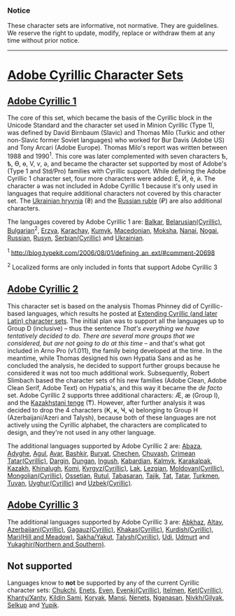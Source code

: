 ### Notice

These character sets are informative, not normative. They are guidelines.
We reserve the right to update, modify, replace or withdraw them at any time without prior notice.

---

# [Adobe Cyrillic Character Sets](http://adobe-type-tools.github.io/adobe-cyrillic-charsets)

## [Adobe Cyrillic 1](http://adobe-type-tools.github.io/adobe-cyrillic-charsets/adobe-cyrillic-1.html)

The core of this set, which became the basis of the Cyrillic block in the Unicode Standard and the character set used in Minion Cyrillic (Type 1), was defined by David Birnbaum (Slavic) and Thomas Milo (Turkic and other non-Slavic former Soviet languages) who worked for Bur Davis (Adobe US) and Tony Arcari (Adobe Europe). Thomas Milo's report was written between 1988 and 1990<sup>1</sup>. This core was later complemented with seven characters Ѣ, ѣ, Ѳ, ѳ, Ѵ, ѵ, ә, and became the character set supported by most of Adobe's (Type 1 and Std/Pro) families with Cyrillic support. While defining the Adobe Cyrillic 1 character set, four more characters were added: Ѐ, Ѝ, ѐ, ѝ. The character ә was not included in Adobe Cyrillic 1 because it's only used in languages that require additional characters not covered by this character set. The [Ukrainian hryvnia](https://en.wikipedia.org/wiki/Ukrainian_hryvnia) (₴) and the [Russian ruble](https://en.wikipedia.org/wiki/Russian_ruble) (₽) are also additional characters.

The languages covered by Adobe Cyrillic 1 are: [Balkar](http://en.wikipedia.org/wiki/Balkar_language), [Belarusian(Cyrillic)](http://en.wikipedia.org/wiki/Belarusian_alphabet), [Bulgarian](http://en.wikipedia.org/wiki/Bulgarian_language)<sup>2</sup>, [Erzya](http://en.wikipedia.org/wiki/Erzya_language), [Karachay](http://en.wikipedia.org/wiki/Karachay_language), [Kumyk](http://en.wikipedia.org/wiki/Kumyk_language), [Macedonian](http://en.wikipedia.org/wiki/Macedonian_language), [Moksha](http://en.wikipedia.org/wiki/Moksha_language), [Nanai](http://en.wikipedia.org/wiki/Nanai_language), [Nogai](http://en.wikipedia.org/wiki/Nogai_language), [Russian](http://en.wikipedia.org/wiki/Russian_language), [Rusyn](http://en.wikipedia.org/wiki/Rusyn_language), [Serbian(Cyrillic)](http://en.wikipedia.org/wiki/Serbian_Cyrillic_alphabet) and [Ukrainian](http://en.wikipedia.org/wiki/Ukrainian_language).

<sup>1</sup> http://blog.typekit.com/2006/08/01/defining_an_ext/#comment-20698

<sup>2</sup> Localized forms are only included in fonts that support Adobe Cyrillic 3

## [Adobe Cyrillic 2](http://adobe-type-tools.github.io/adobe-cyrillic-charsets/adobe-cyrillic-2.html)

This character set is based on the analysis Thomas Phinney did of Cyrillic-based languages, which results he posted at [Extending Cyrillic (and later Latin) character sets](http://blog.typekit.com/2006/08/01/defining_an_ext/). The initial plan was to support all the languages up to Group D (inclusive) – thus the sentence *That's everything we have tentatively decided to do. There are several more groups that we considered, but are not going to do at this time* – and that's what got included in Arno Pro (v1.011), the family being developed at the time. In the meantime, while Thomas designed his own Hypatia Sans and as he concluded the analysis, he decided to support further groups because he considered it was not too much additional work. Subsequently, Robert Slimbach based the character sets of his new families (Adobe Clean, Adobe Clean Serif, Adobe Text) on Hypatia's, and this way it became the *de facto* set. Adobe Cyrillic 2 supports three additional characters: Ӕ, ӕ (Group I), and the [Kazakhstani tenge](https://en.wikipedia.org/wiki/Kazakhstani_tenge) (₸). However, after further analysis it was decided to drop the 4 characters (Ҝ, ҝ, Ҹ, ҹ) belonging to Group H (Azerbaijani/Azeri and Talysh), because both of these languages are not actively using the Cyrillic alphabet, the characters are complicated to design, and they're not used in any other language.

The additional languages supported by Adobe Cyrillic 2 are: [Abaza](http://en.wikipedia.org/wiki/Abaza_language), [Adyghe](http://en.wikipedia.org/wiki/Adyghe_language), [Agul](http://en.wikipedia.org/wiki/Agul_language), [Avar](http://en.wikipedia.org/wiki/Avar_language), [Bashkir](http://en.wikipedia.org/wiki/Bashkir_language), [Buryat](http://en.wikipedia.org/wiki/Buryat_language), [Chechen](http://en.wikipedia.org/wiki/Chechen_language), [Chuvash](http://en.wikipedia.org/wiki/Chuvash_language), [Crimean Tatar(Cyrillic)](http://en.wikipedia.org/wiki/Crimean_Tatar_language#Crimean_Tatar_Cyrillic_alphabet), [Dargin](http://en.wikipedia.org/wiki/Dargin_language), [Dungan](http://en.wikipedia.org/wiki/Dungan_language), [Ingush](http://en.wikipedia.org/wiki/Ingush_language), [Kabardian](http://en.wikipedia.org/wiki/Kabardian_language), [Kalmyk](http://en.wikipedia.org/wiki/Kalmyk_language), [Karakalpak](http://en.wikipedia.org/wiki/Karakalpak_language), [Kazakh](http://en.wikipedia.org/wiki/Kazakh_language), [Khinalugh](http://en.wikipedia.org/wiki/Khinalugh_language), [Komi](http://en.wikipedia.org/wiki/Komi_language), [Kyrgyz(Cyrillic)](http://en.wikipedia.org/wiki/Kyrgyz_alphabet), [Lak](http://en.wikipedia.org/wiki/Lak_language), [Lezgian](http://en.wikipedia.org/wiki/Lezgian_language), [Moldovan(Cyrillic)](http://en.wikipedia.org/wiki/Moldovan_Cyrillic_alphabet), [Mongolian(Cyrillic)](https://en.wikipedia.org/wiki/Mongolian_Cyrillic_alphabet), [Ossetian](http://en.wikipedia.org/wiki/Ossetian_language), [Rutul](http://en.wikipedia.org/wiki/Rutul_language), [Tabasaran](http://en.wikipedia.org/wiki/Tabasaran_language), [Tajik](http://en.wikipedia.org/wiki/Tajik_language), [Tat](http://en.wikipedia.org/wiki/Tat_language_(Caucasus)), [Tatar](http://en.wikipedia.org/wiki/Tatar_language), [Turkmen](http://en.wikipedia.org/wiki/Turkmen_language), [Tuvan](http://en.wikipedia.org/wiki/Tuvan_language), [Uyghur(Cyrillic)](http://en.wikipedia.org/wiki/Uyghur_language) and [Uzbek(Cyrillic)](http://en.wikipedia.org/wiki/Uzbek_language).

## [Adobe Cyrillic 3](http://adobe-type-tools.github.io/adobe-cyrillic-charsets/adobe-cyrillic-3.html)

The additional languages supported by Adobe Cyrillic 3 are: [Abkhaz](http://en.wikipedia.org/wiki/Abkhaz_language), [Altay](http://en.wikipedia.org/wiki/Altay_language), [Azerbaijani(Cyrillic)](http://en.wikipedia.org/wiki/Azerbaijani_alphabet), [Gagauz(Cyrillic)](http://en.wikipedia.org/wiki/Gagauz_language), [Khakas(Cyrillic)](http://en.wikipedia.org/wiki/Khakas_language), [Kurdish(Cyrillic)](http://en.wikipedia.org/wiki/Kurdish_language), [Mari(Hill and Meadow)](http://en.wikipedia.org/wiki/Mari_language), [Sakha/Yakut](http://en.wikipedia.org/wiki/Sakha_language), [Talysh(Cyrillic)](http://en.wikipedia.org/wiki/Talysh_language), [Udi](http://en.wikipedia.org/wiki/Udi_language), [Udmurt](http://en.wikipedia.org/wiki/Udmurt_language) and [Yukaghir(Northern and Southern)](http://en.wikipedia.org/wiki/Yukaghir_language).

## Not supported

Languages know to **not** be supported by any of the current Cyrillic character sets: [Chukchi](http://en.wikipedia.org/wiki/Chukchi_language), [Enets](http://en.wikipedia.org/wiki/Enets_language), [Even](http://en.wikipedia.org/wiki/Even_language), [Evenki(Cyrillic)](http://en.wikipedia.org/wiki/Evenki_language), [Itelmen](http://en.wikipedia.org/wiki/Itelmen_language), [Ket(Cyrillic)](http://en.wikipedia.org/wiki/Ket_language), [Khanty/Xanty](http://en.wikipedia.org/wiki/Khanty_language), [Kildin Sami](http://en.wikipedia.org/wiki/Kildin_Sami), [Koryak](http://en.wikipedia.org/wiki/Koryak_language), [Mansi](http://en.wikipedia.org/wiki/Mansi_language), [Nenets](http://en.wikipedia.org/wiki/Nenets_language), [Nganasan](http://en.wikipedia.org/wiki/Nganasan_language), [Nivkh/Gilyak](http://en.wikipedia.org/wiki/Nivkh_language), [Selkup](http://en.wikipedia.org/wiki/Selkup_language) and [Yupik](http://en.wikipedia.org/wiki/Yupik_languages).
